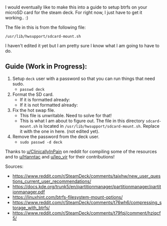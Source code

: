 I would eventually like to make this into a guide to setup btrfs on your microSD card for the steam deck. For right now, I just have to get it working.. :)

The file in this is from the following file:

`/usr/lib/hwsupport/sdcard-mount.sh`

I haven't edited it yet but I am pretty sure I know what I am going to have to do.

## Guide (**Work in Progress**): 
1. Setup `deck` user with a password so that you can run things that need sudo.
    * `passwd deck`
2. Format the SD card.
    * If it is formatted already:
    * If it is not formatted already:
3. Fix the hot swap file.
    * This file is unwritable. Need to solve for that!
    * This is what I am about to figure out. The file in this directory `sdcard-mount.sh` is located in `/usr/lib/hwsupport/sdcard-mount.sh`. Replace it with the one in here. (not edited yet).
4. Remove the password from the deck user.
    * `sudo passwd -d deck`


Thanks to [u/ClinicallyInPain](https://www.reddit.com/user/ClinicallyInPain/) on reddit for compiling some of the resources and to [u/Hanntac](https://www.reddit.com/user/Hanntac/) and [u/leo_vir](https://www.reddit.com/user/leo_vir/) for their contributions!

Sources:
* https://www.reddit.com/r/SteamDeck/comments/taixhw/new_user_questions_current_user_recommendations/
* https://docs.kde.org/trunk5/en/partitionmanager/partitionmanager/partitionmanager.pdf
* https://linuxhint.com/btrfs-filesystem-mount-options/
* https://www.reddit.com/r/SteamDeck/comments/t76wh6/compressing_storage_with_btrfs/
* https://www.reddit.com/r/SteamDeck/comments/t79fqj/comment/hziqcf5/